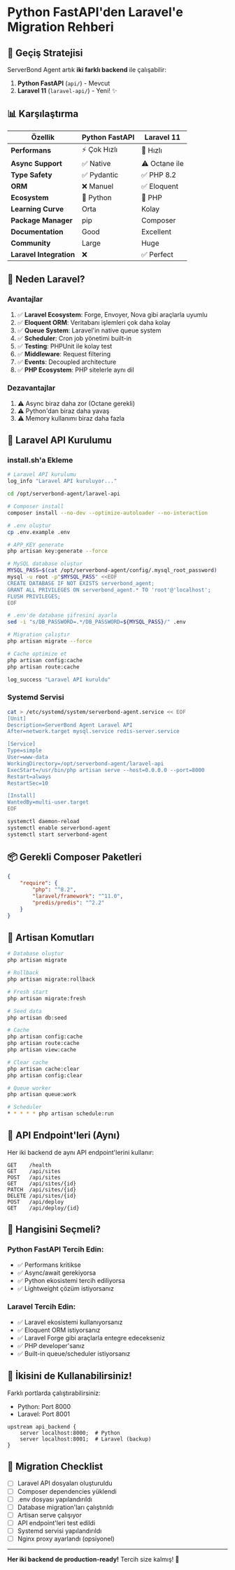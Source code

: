 # Python FastAPI'den Laravel'e Migration Rehberi

## 🔄 Geçiş Stratejisi

ServerBond Agent artık **iki farklı backend** ile çalışabilir:

1. **Python FastAPI** (`api/`) - Mevcut
2. **Laravel 11** (`laravel-api/`) - Yeni! ✨

## 📊 Karşılaştırma

| Özellik | Python FastAPI | Laravel 11 |
|---------|---------------|------------|
| **Performans** | ⚡ Çok Hızlı | 🚀 Hızlı |
| **Async Support** | ✅ Native | ⚠️ Octane ile |
| **Type Safety** | ✅ Pydantic | ✅ PHP 8.2 |
| **ORM** | ❌ Manuel | ✅ Eloquent |
| **Ecosystem** | 🐍 Python | 🐘 PHP |
| **Learning Curve** | Orta | Kolay |
| **Package Manager** | pip | Composer |
| **Documentation** | Good | Excellent |
| **Community** | Large | Huge |
| **Laravel Integration** | ❌ | ✅ Perfect |

## 🎯 Neden Laravel?

### Avantajlar
1. ✅ **Laravel Ecosystem**: Forge, Envoyer, Nova gibi araçlarla uyumlu
2. ✅ **Eloquent ORM**: Veritabanı işlemleri çok daha kolay
3. ✅ **Queue System**: Laravel'in native queue system
4. ✅ **Scheduler**: Cron job yönetimi built-in
5. ✅ **Testing**: PHPUnit ile kolay test
6. ✅ **Middleware**: Request filtering
7. ✅ **Events**: Decoupled architecture
8. ✅ **PHP Ecosystem**: PHP sitelerle aynı dil

### Dezavantajlar
1. ⚠️ Async biraz daha zor (Octane gerekli)
2. ⚠️ Python'dan biraz daha yavaş
3. ⚠️ Memory kullanımı biraz daha fazla

## 🚀 Laravel API Kurulumu

### install.sh'a Ekleme

```bash
# Laravel API kurulumu
log_info "Laravel API kuruluyor..."

cd /opt/serverbond-agent/laravel-api

# Composer install
composer install --no-dev --optimize-autoloader --no-interaction

# .env oluştur
cp .env.example .env

# APP_KEY generate
php artisan key:generate --force

# MySQL database oluştur
MYSQL_PASS=$(cat /opt/serverbond-agent/config/.mysql_root_password)
mysql -u root -p"$MYSQL_PASS" <<EOF
CREATE DATABASE IF NOT EXISTS serverbond_agent;
GRANT ALL PRIVILEGES ON serverbond_agent.* TO 'root'@'localhost';
FLUSH PRIVILEGES;
EOF

# .env'de database şifresini ayarla
sed -i "s/DB_PASSWORD=.*/DB_PASSWORD=${MYSQL_PASS}/" .env

# Migration çalıştır
php artisan migrate --force

# Cache optimize et
php artisan config:cache
php artisan route:cache

log_success "Laravel API kuruldu"
```

### Systemd Servisi

```bash
cat > /etc/systemd/system/serverbond-agent.service << EOF
[Unit]
Description=ServerBond Agent Laravel API
After=network.target mysql.service redis-server.service

[Service]
Type=simple
User=www-data
WorkingDirectory=/opt/serverbond-agent/laravel-api
ExecStart=/usr/bin/php artisan serve --host=0.0.0.0 --port=8000
Restart=always
RestartSec=10

[Install]
WantedBy=multi-user.target
EOF

systemctl daemon-reload
systemctl enable serverbond-agent
systemctl start serverbond-agent
```

## 📦 Gerekli Composer Paketleri

```json
{
    "require": {
        "php": "^8.2",
        "laravel/framework": "^11.0",
        "predis/predis": "^2.2"
    }
}
```

## 🔧 Artisan Komutları

```bash
# Database oluştur
php artisan migrate

# Rollback
php artisan migrate:rollback

# Fresh start
php artisan migrate:fresh

# Seed data
php artisan db:seed

# Cache
php artisan config:cache
php artisan route:cache
php artisan view:cache

# Clear cache
php artisan cache:clear
php artisan config:clear

# Queue worker
php artisan queue:work

# Scheduler
* * * * * php artisan schedule:run
```

## 🎯 API Endpoint'leri (Aynı)

Her iki backend de aynı API endpoint'lerini kullanır:

```
GET    /health
GET    /api/sites
POST   /api/sites
GET    /api/sites/{id}
PATCH  /api/sites/{id}
DELETE /api/sites/{id}
POST   /api/deploy
GET    /api/deploy/{id}
```

## 🔄 Hangisini Seçmeli?

### Python FastAPI Tercih Edin:
- ✅ Performans kritikse
- ✅ Async/await gerekiyorsa
- ✅ Python ekosistemi tercih ediliyorsa
- ✅ Lightweight çözüm istiyorsanız

### Laravel Tercih Edin:
- ✅ Laravel ekosistemi kullanıyorsanız
- ✅ Eloquent ORM istiyorsanız
- ✅ Laravel Forge gibi araçlarla entegre edecekseniz
- ✅ PHP developer'sanız
- ✅ Built-in queue/scheduler istiyorsanız

## 🎉 İkisini de Kullanabilirsiniz!

Farklı portlarda çalıştırabilirsiniz:
- Python: Port 8000
- Laravel: Port 8001

```nginx
upstream api_backend {
    server localhost:8000;  # Python
    server localhost:8001;  # Laravel (backup)
}
```

## 📝 Migration Checklist

- [ ] Laravel API dosyaları oluşturuldu
- [ ] Composer dependencies yüklendi
- [ ] .env dosyası yapılandırıldı
- [ ] Database migration'ları çalıştırıldı
- [ ] Artisan serve çalışıyor
- [ ] API endpoint'leri test edildi
- [ ] Systemd servisi yapılandırıldı
- [ ] Nginx proxy ayarlandı (opsiyonel)

---

**Her iki backend de production-ready!** Tercih size kalmış! 🚀

